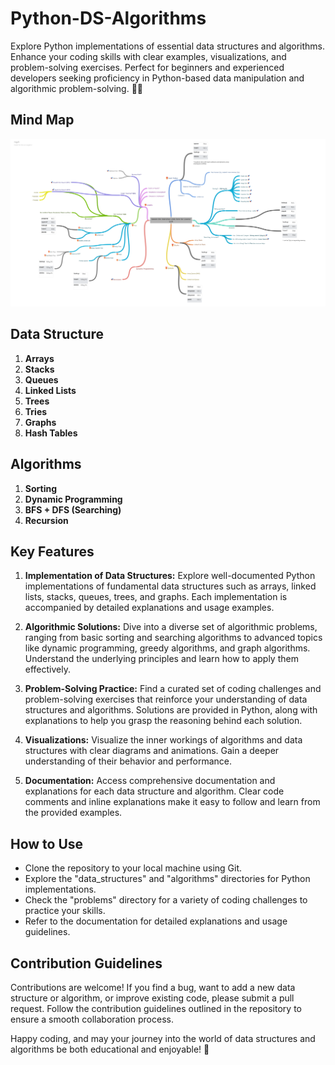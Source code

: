 # Python-DS-Algorithms
Explore Python implementations of essential data structures and algorithms. Enhance your coding skills with clear examples, visualizations, and problem-solving exercises. Perfect for beginners and experienced developers seeking proficiency in Python-based data manipulation and algorithmic problem-solving. 🐍✨

## Mind Map

![alt text](technicalMindMap.png "Technical Mind Map")



## Data Structure

1. **Arrays**
2. **Stacks**
3. **Queues**
4. **Linked Lists**
5. **Trees**
6. **Tries**
7. **Graphs**
8. **Hash Tables**



## Algorithms

1. **Sorting**
2. **Dynamic Programming**
3. **BFS + DFS (Searching)**
4. **Recursion**


## Key Features

1. **Implementation of Data Structures:** Explore well-documented Python implementations of fundamental data structures such as arrays, linked lists, stacks, queues, trees, and graphs. Each implementation is accompanied by detailed explanations and usage examples.

2. **Algorithmic Solutions:** Dive into a diverse set of algorithmic problems, ranging from basic sorting and searching algorithms to advanced topics like dynamic programming, greedy algorithms, and graph algorithms. Understand the underlying principles and learn how to apply them effectively.

3. **Problem-Solving Practice:** Find a curated set of coding challenges and problem-solving exercises that reinforce your understanding of data structures and algorithms. Solutions are provided in Python, along with explanations to help you grasp the reasoning behind each solution.

4. **Visualizations:** Visualize the inner workings of algorithms and data structures with clear diagrams and animations. Gain a deeper understanding of their behavior and performance.

5. **Documentation:** Access comprehensive documentation and explanations for each data structure and algorithm. Clear code comments and inline explanations make it easy to follow and learn from the provided examples.

## How to Use

- Clone the repository to your local machine using Git.
- Explore the "data_structures" and "algorithms" directories for Python implementations.
- Check the "problems" directory for a variety of coding challenges to practice your skills.
- Refer to the documentation for detailed explanations and usage guidelines.

## Contribution Guidelines

Contributions are welcome! If you find a bug, want to add a new data structure or algorithm, or improve existing code, please submit a pull request. Follow the contribution guidelines outlined in the repository to ensure a smooth collaboration process.

Happy coding, and may your journey into the world of data structures and algorithms be both educational and enjoyable! 🚀
